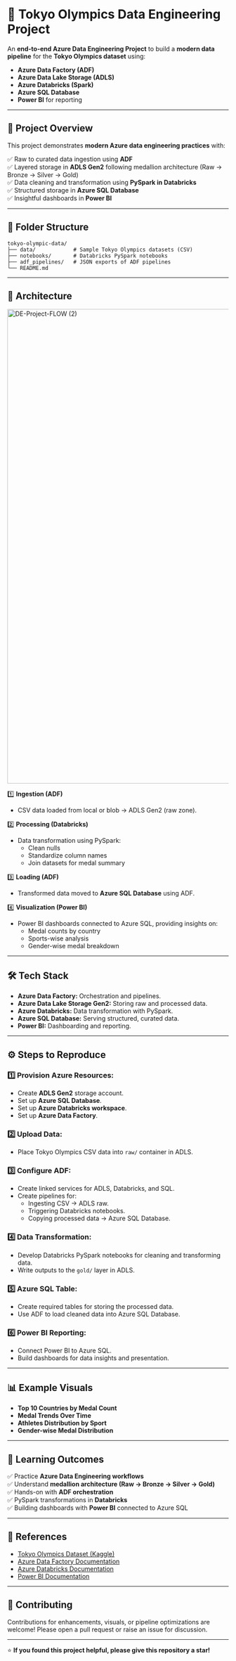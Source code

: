 # 🥇 Tokyo Olympics Data Engineering Project

An **end-to-end Azure Data Engineering Project** to build a **modern data pipeline** for the **Tokyo Olympics dataset** using:

- **Azure Data Factory (ADF)**
- **Azure Data Lake Storage (ADLS)**
- **Azure Databricks (Spark)**
- **Azure SQL Database**
- **Power BI** for reporting
---

## 📌 Project Overview

This project demonstrates **modern Azure data engineering practices** with:

✅ Raw to curated data ingestion using **ADF**  
✅ Layered storage in **ADLS Gen2** following medallion architecture (Raw → Bronze → Silver → Gold)  
✅ Data cleaning and transformation using **PySpark in Databricks**  
✅ Structured storage in **Azure SQL Database**  
✅ Insightful dashboards in **Power BI**

---

## 📂 Folder Structure

```plaintext
tokyo-olympic-data/
├── data/            # Sample Tokyo Olympics datasets (CSV)
├── notebooks/       # Databricks PySpark notebooks
├── adf_pipelines/   # JSON exports of ADF pipelines
└── README.md

```

---

## 🚀 Architecture
<img width="1920" height="1080" alt="DE-Project-FLOW (2)" src="https://github.com/user-attachments/assets/462b35c4-1470-48d8-bbaf-5ddd5e23aea3" />



1️⃣ **Ingestion (ADF)**  
- CSV data loaded from local or blob → ADLS Gen2 (raw zone).

2️⃣ **Processing (Databricks)**  
- Data transformation using PySpark:
  - Clean nulls
  - Standardize column names
  - Join datasets for medal summary

3️⃣ **Loading (ADF)**  
- Transformed data moved to **Azure SQL Database** using ADF.

4️⃣ **Visualization (Power BI)**  
- Power BI dashboards connected to Azure SQL, providing insights on:
  - Medal counts by country
  - Sports-wise analysis
  - Gender-wise medal breakdown

---

## 🛠️ Tech Stack

- **Azure Data Factory:** Orchestration and pipelines.
- **Azure Data Lake Storage Gen2:** Storing raw and processed data.
- **Azure Databricks:** Data transformation with PySpark.
- **Azure SQL Database:** Serving structured, curated data.
- **Power BI:** Dashboarding and reporting.

---

## ⚙️ Steps to Reproduce

### 1️⃣ Provision Azure Resources:
- Create **ADLS Gen2** storage account.
- Set up **Azure SQL Database**.
- Set up **Azure Databricks workspace**.
- Set up **Azure Data Factory**.

### 2️⃣ Upload Data:
- Place Tokyo Olympics CSV data into `raw/` container in ADLS.

### 3️⃣ Configure ADF:
- Create linked services for ADLS, Databricks, and SQL.
- Create pipelines for:
  - Ingesting CSV → ADLS raw.
  - Triggering Databricks notebooks.
  - Copying processed data → Azure SQL Database.

### 4️⃣ Data Transformation:
- Develop Databricks PySpark notebooks for cleaning and transforming data.
- Write outputs to the `gold/` layer in ADLS.

### 5️⃣ Azure SQL Table:
- Create required tables for storing the processed data.
- Use ADF to load cleaned data into Azure SQL Database.

### 6️⃣ Power BI Reporting:
- Connect Power BI to Azure SQL.
- Build dashboards for data insights and presentation.

---

## 📊 Example Visuals

- **Top 10 Countries by Medal Count**
- **Medal Trends Over Time**
- **Athletes Distribution by Sport**
- **Gender-wise Medal Distribution**

---

## 🎯 Learning Outcomes

✅ Practice **Azure Data Engineering workflows**  
✅ Understand **medallion architecture (Raw → Bronze → Silver → Gold)**  
✅ Hands-on with **ADF orchestration**  
✅ PySpark transformations in **Databricks**  
✅ Building dashboards with **Power BI** connected to Azure SQL

---

## 📎 References

- [Tokyo Olympics Dataset (Kaggle)](https://www.kaggle.com/datasets/the-guardian/olympic-games)
- [Azure Data Factory Documentation](https://learn.microsoft.com/en-us/azure/data-factory/)
- [Azure Databricks Documentation](https://learn.microsoft.com/en-us/azure/databricks/)
- [Power BI Documentation](https://learn.microsoft.com/en-us/power-bi/)

---

## 🤝 Contributing

Contributions for enhancements, visuals, or pipeline optimizations are welcome! Please open a pull request or raise an issue for discussion.

---
⭐ **If you found this project helpful, please give this repository a star!**

